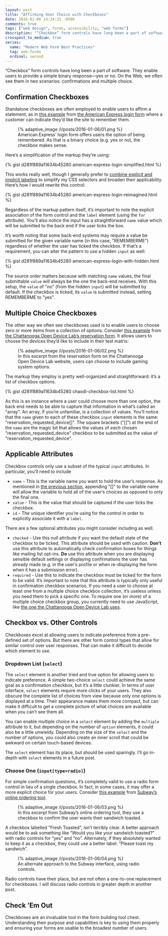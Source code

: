 ```yaml
---
layout: post
title: "Affirming User Choice with Checkboxes"
date: 2016-01-06 14:24:31 -0500
comments: true
tags: ["web design", forms, accessibility, "web forms"]
description: "“Checkbox” form controls have long been a part of software, enabling users to provide a simple binary response—yes or no. Here are some best practices for using them on the Web."
crosspost_to_medium: true
series:
  name: "Modern Web Form Best Practices"
  tag: web-forms
  ordinal: second
---
```


“Checkbox” form controls have long been a part of software. They enable users to provide a simple binary response—yes or no. On the Web, we often see them in two scenarios: confirmations and multiple choice.

<!-- more -->

## Confirmation Checkboxes

Standalone checkboxes are often employed to enable users to affirm a statement, as in [this example](#fig-2016-01-06-01) from [the American Express login form](https://online.americanexpress.com/myca/logon/us/action/LogonHandler?request_type=LogonHandler&Face=en_US#lilo_loginForm) where a customer can indicate they’d like the site to remember them.

<figure id="fig-2016-01-06-01" class="media-container">{% adaptive_image /i/posts/2016-01-06/01.png %}<figcaption>American Express’ login form offers users the option of being remembered. As that is a binary choice (e.g. yes or no), the checkbox makes sense.</figcaption></figure>

Here’s a simplification of the markup they’re using:

{% gist d281f889a11634b45280 american-express-login-simplified.html %}

This works really well, though I generally prefer to [combine explicit and implicit labeling](https://www.aaron-gustafson.com/notebook/labeled-with-love/#an-alternate-approach) to simplify my CSS selectors and broaden their applicability. Here’s how I would rewrite this control:

{% gist d281f889a11634b45280 american-express-login-reimagined.html %}

Regardless of the markup pattern itself, it’s important to note the explicit association of the form control and the `label` element (using the `for` attribute). You’ll also notice the input has a straightforward `name` value which will be submitted to the back end if the user ticks the box.

It’s worth noting that some back-end systems may require a value be submitted for the given variable name (in this case, "REMEMBERME") regardless of whether the user has ticked the checkbox. If that’s a requirement, you can alter the pattern to use a hidden `input` as well:

{% gist d281f889a11634b45280 american-express-login-with-hidden.html %}

The source order matters because with matching `name` values, the final submittable `value` will always be the one the back-end receives. With this setup, the `value` of "no" (from the hidden `input`) will be submitted by default. If the checkbox is ticked, its `value` is submitted instead, setting REMEMBERME to "yes".

## Multiple Choice Checkboxes

The other way we often see checkboxes used is to enable users to choose zero or more items from a collection of options. Consider [this example](#fig-2016-01-06-02) from [the Chattanooga Open Device Lab’s reservation form](http://chadevicelab.org/book-time). It allows users to choose the devices they’d like to include in their test matrix:

<figure id="fig-2016-01-06-02" class="media-container">{% adaptive_image /i/posts/2016-01-06/02.png %}<figcaption>In this excerpt from the reservation form on the Chattanooga Open Device Lab website, users can choose to include gaming system options.</figcaption></figure>

The markup they employ is pretty well-organized and straightforward: it’s a list of checkbox options.

{% gist d281f889a11634b45280 chaodl-checkbox-list.html %}

As this is an instance where a user could choose more than one option, the back end needs to be able to capture that information in what’s called an "array". An array, if you’re unfamiliar, is a collection of values. You’ll notice that the `name` given to each of these checkbox `input` elements is the same: "reservation_requested_device[]". The square brackets ("[]") at the end of the `name` are the magic bit that allows the values of *each* chosen "reservation_requested_device" checkbox to be submitted as the value of "reservation_requested_device".

## Applicable Attributes

Checkbox controls only use a subset of the typical `input` attributes. In particular, you’ll need to include

* `name` - This is the variable name you want to hold the user’s response. As mentioned in [the previous section](#multiple-choice-checkboxes), appending "[]" to the variable name will allow the variable to hold all of the user’s choices as opposed to only the final one.
* `value` - This is the value that should be captured if the user ticks the checkbox.
* `id` - The unique identifier you’re using for the control in order to explicitly associate it with a `label`.

There are a few optional attributes you might consider including as well.

* `checked` - Use this null attribute if you want the default state of the checkbox to be ticked. This attribute should be used with caution. **Don’t** use this attribute to automatically check confirmation boxes for things like mailing list opt-ins. **Do** use this attribute when you are displaying sensible default settings or displaying confirmations the user has already made (e.g. in the user’s profile or when re-displaying the form when it has a submission error).
* `required` - Use this to indicate the checkbox must be ticked for the form to be valid. It’s important to note that this attribute is typically only useful in confirmation checkbox scenarios. If you need a user to choose at least one from a multiple choice checkbox collection, it’s useless unless you need them to pick a specific one. To require one (or more) of a multiple choice checkbox group, you currently need to use JavaScript, like [the one the Chattanooga Open Device Lab uses](https://github.com/easy-designs/easy-checkbox-required.js).

## Checkbox vs. Other Controls

Checkboxes excel at allowing users to indicate preference from a pre-defined set of options. But there are other form control types that allow for similar control over user responses. That can make it difficult to decide which element to use.

### Dropdown List (`select`)

The `select` element is another tried and true option for allowing users to indicate preference. A simple two-choice `select` could achieve the same goal as a confirmation checkbox, but it’s a little clunkier. In terms of user interface, `select` elements require more clicks of your users. They also obscure the complete list of choices from view because only one options is displayed at a time. Their appearance makes them more compact, but can make it difficult to get a complete picture of what choices are available when you can’t see them all.

You can enable multiple choice in a  `select` element by adding the `multiple` attribute to it, but depending on the number of `option` elements, it could also be a little unwieldy. Depending on the size of the `select` and the number of options, you could also create an inner scroll that could be awkward on certain touch-based devices.

The `select` element has its place, but should be used sparingly. I’ll go in-depth with `select` elements in a future post.

### Choose One (`input[type=radio]`)

For simple confirmation questions, it’s completely valid to use a radio form control in lieu of a single checkbox. In fact, in some cases, it may offer a more explicit choice for your users. Consider [this example](#fig-2016-01-06-03) from [Subway’s online ordering tool](https://order.subway.com).

<figure id="fig-2016-01-06-03" class="media-container">{% adaptive_image /i/posts/2016-01-06/03.png %}<figcaption>In this excerpt from Subway’s online ordering tool, they use a checkbox to confirm the user wants their sandwich toasted.</figcaption></figure>

A checkbox labelled "Fresh Toasted", isn’t terribly clear. A better approach would be to ask something like “Would you like your sandwich toasted?” with radio controls for “yes” and “no”. Alternately, if they absolutely wanted to keep it as a checkbox, they could use a better label: “Please toast my sandwich”.

<figure id="fig-2016-01-06-04" class="media-container">{% adaptive_image /i/posts/2016-01-06/04.png %}<figcaption>An alternate approach to the Subway interface, using radio controls.</figcaption></figure>

Radio controls have their place, but are not often a one-to-one replacement for checkboxes. I will discuss radio controls in greater depth in another post.

## Check ’Em Out

Checkboxes are an invaluable tool in the form building tool chest. Understanding their purpose and capabilities is key to using them properly and ensuring your forms are usable to the broadest number of users.
